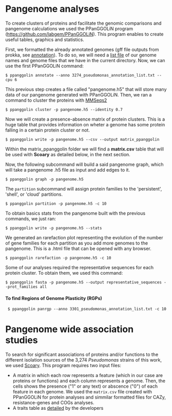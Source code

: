 # Pangenome analyses

To create clusters of proteins and facilitate the genomic comparisons and pangenome calculations we used the PPanGGOLiN program (https://github.com/labgem/PPanGGOLiN). This program enables to create useful tables, graphics and statistics. 

First, we formatted the already annotated genomes (gff file outputs from prokka, see [annotation](./genomes_annotation.md)). To do so, we will need a [list file](./files/3274_pseudomonas_annotation_list.txt) of  our genome names and genome files that we have in the current directory. Now, we can use the first PPanGGOLiN command:

~~~
$ ppanggolin annotate --anno 3274_pseudomonas_annotation_list.txt --cpu 6
~~~

This previous step creates a file called "pangenome.h5" that will store many data of our pangenome generated with PPanGGOLiN. Then, we ran a command to cluster the proteins with [MMSeqs2](https://github.com/soedinglab/MMseqs2)

~~~
$ ppanggolin cluster -p pangenome.h5 --identity 0.7
~~~

Now we will create a presence-absence matrix of protein clusters. This is a huge table that provides information on wheter a genome has some protein falling in a certain protein cluster or not.  

~~~
$ ppanggolin write -p pangenome.h5 --csv --output matrix_ppanggolin
~~~

Within the matrix_ppanggolin folder we will find a **matrix.csv** table that will be used with **Scoary** as detailed below, in the next section.

Now, the following subcommand will build a said pangenome graph, which will take a pangenome .h5 file as input and add edges to it. 

~~~
$ ppanggolin graph -p pangenome.h5
~~~

The `partition` subcommand will assign protein families to the 'persistent', 'shell', or 'cloud' partitions.

~~~
$ ppanggolin partition -p pangenome.h5 -c 10
~~~

To obtain basics stats from the pangenome built with the previous commands, we just ran:

~~~
$ ppanggolin write -p pangenome.h5 --stats
~~~

We generated an rarefaction plot representing the evolution of the number of gene families for each partition as you add more genomes to the pangenome. This is a .html file that can be opened with any browser.

~~~
$ ppanggolin rarefaction -p pangenome.h5 -c 10
~~~

Some of our analyses required the representative sequences for each protein cluster. To obtain them, we used this command:

~~~
$ ppanggolin fasta -p pangenome.h5 --output representative_sequences --prot_families all
~~~

#### To find Regions of Genome Plasticity (RGPs)
~~~
 $ ppanggolin panrgp --anno 3301_pseudomonas_annotation_list.txt -c 10
 ~~~
 
 # Pangenome wide association studies
 
 To search for significant associations of proteins and/or functions to the different isolation sources of the 3,274 _Pseudomonas_ strains of this work, we used [Scoary](https://github.com/AdmiralenOla/Scoary). This program requires two input files:
 - A matrix in which each row represents a feature (which in our case are proteins or functions) and each column represents a genome. Then, the cells shows the presence ("1" or any text) or abscence ("0") of each feature in each genome. We used the `matrix.csv` file created with PPanGGOLiN for protein analyses and simmilar formatted files for CAZy, resistance-genes and COGs analyses.
 - A traits table as [detailed](https://github.com/AdmiralenOla/Scoary) by the developers 
